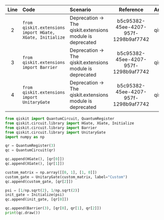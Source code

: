 | Line | Code | Scenario | Reference | Artifact | Refactoring |
| :--: | :--- | :------- | :-------: | :------- | :---------- |
| 2 | `from qiskit.extensions import HGate, XGate, Initialize` | Deprecation -> The qiskit.extensions module is deprecated | b5c95382-45ee-4207-957f-1298b9af7742 | qiskit.extensions | `from qiskit.circuit.library import HGate, XGate, Initialize` |
| 3 | `from qiskit.extensions import Barrier` | Deprecation -> The qiskit.extensions module is deprecated | b5c95382-45ee-4207-957f-1298b9af7742 | qiskit.extensions | `from qiskit.circuit.library import Barrier` |
| 4 | `from qiskit.extensions import UnitaryGate` | Deprecation -> The qiskit.extensions module is deprecated | b5c95382-45ee-4207-957f-1298b9af7742 | qiskit.extensions | `from qiskit.circuit.library import UnitaryGate` |


```python
from qiskit import QuantumCircuit, QuantumRegister
from qiskit.circuit.library import HGate, XGate, Initialize
from qiskit.circuit.library import Barrier
from qiskit.circuit.library import UnitaryGate
import numpy as np

qr = QuantumRegister(3)
qc = QuantumCircuit(qr)

qc.append(HGate(), [qr[0]])
qc.append(XGate(), [qr[1]])

custom_matrix = np.array([[0, 1], [1, 0]])
custom_gate = UnitaryGate(custom_matrix, label="Custom")
qc.append(custom_gate, [qr[2]])

psi = [1/np.sqrt(2), 1/np.sqrt(2)]
init_gate = Initialize(psi)
qc.append(init_gate, [qr[0]])

qc.append(Barrier(3), [qr[0], qr[1], qr[2]])
print(qc.draw())
```